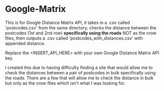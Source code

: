 # Google-Matrix
This is for Google Distance Matrix API, it takes in a .csv called 'postcodes.csv' from the same directory, checks the distance between the postcodes (1st and 2nd row) **specifically using the roads** NOT as the crow flies, then outputs a .csv called 'postcodes_with_distances.csv' with appended distance. 

Replace the <INSERT_API_HERE> with your own Google Distance Matrix API key.

I created this due to having difficulty finding a site that would allow me to check the distances between a pair of postcodes in bulk specifically using the roads. There are a few that will allow me to check the distance in bulk but only as the crow flies which isn't what I was looking for.
